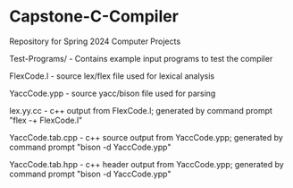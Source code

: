 # Capstone-C-Compiler
Repository for Spring 2024 Computer Projects

Test-Programs/ - Contains example input programs to test the compiler

FlexCode.l - source lex/flex file used for lexical analysis

YaccCode.ypp - source yacc/bison file used for parsing

lex.yy.cc - c++ output from FlexCode.l; generated by command prompt "flex -+ FlexCode.l"

YaccCode.tab.cpp - c++ source output from YaccCode.ypp; generated by command prompt "bison -d YaccCode.ypp"

YaccCode.tab.hpp - c++ header output from YaccCode.ypp; generated by command prompt "bison -d YaccCode.ypp"
